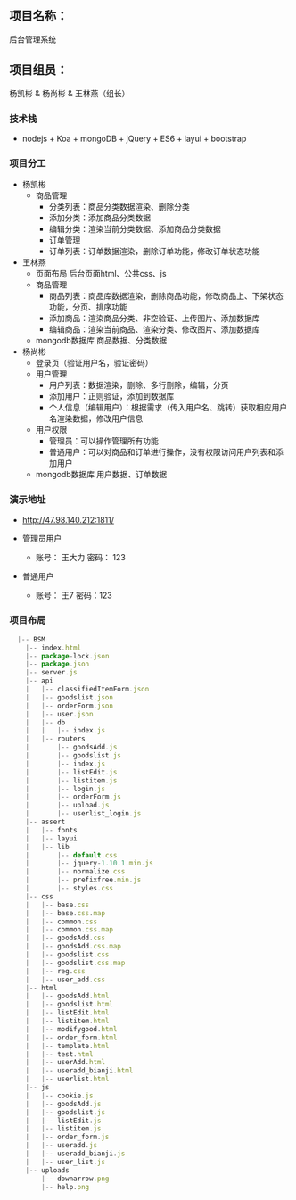 ## **项目名称：**

后台管理系统

## 项目组员：

杨凯彬 & 杨尚彬 & 王林燕（组长）

### 技术栈
* nodejs + Koa + mongoDB + jQuery + ES6 + layui + bootstrap

### 项目分工
* 杨凯彬
    * 商品管理
        * 分类列表：商品分类数据渲染、删除分类
        * 添加分类：添加商品分类数据
        * 编辑分类：渲染当前分类数据、添加商品分类数据
        * 订单管理
        * 订单列表：订单数据渲染，删除订单功能，修改订单状态功能
* 王林燕
    * 页面布局
         后台页面html、公共css、js
    * 商品管理
        * 商品列表：商品库数据渲染，删除商品功能，修改商品上、下架状态功能，分页、排序功能
        * 添加商品：渲染商品分类、非空验证、上传图片、添加数据库
        * 编辑商品：渲染当前商品、渲染分类、修改图片、添加数据库
    * mongodb数据库
          商品数据、分类数据
* 杨尚彬
    * 登录页（验证用户名，验证密码）
    * 用户管理
        * 用户列表：数据渲染，删除、多行删除，编辑，分页
        * 添加用户：正则验证，添加到数据库
        * 个人信息（编辑用户）：根据需求（传入用户名、跳转）获取相应用户名渲染数据，修改用户信息
    * 用户权限
        * 管理员：可以操作管理所有功能
        * 普通用户：可以对商品和订单进行操作，没有权限访问用户列表和添加用户
    * mongodb数据库
        用户数据、订单数据

### 演示地址
* http://47.98.140.212:1811/

* 管理员用户   
    * 账号： 王大力  密码： 123   
* 普通用户
    * 账号： 王7   密码：123

### 项目布局
```js
  |-- BSM
    |-- index.html
    |-- package-lock.json
    |-- package.json
    |-- server.js
    |-- api
    |   |-- classifiedItemForm.json
    |   |-- goodslist.json
    |   |-- orderForm.json
    |   |-- user.json
    |   |-- db
    |   |   |-- index.js
    |   |-- routers
    |       |-- goodsAdd.js
    |       |-- goodslist.js
    |       |-- index.js
    |       |-- listEdit.js
    |       |-- listitem.js
    |       |-- login.js
    |       |-- orderForm.js
    |       |-- upload.js
    |       |-- userlist_login.js
    |-- assert
    |   |-- fonts
    |   |-- layui
    |   |-- lib
    |       |-- default.css
    |       |-- jquery-1.10.1.min.js
    |       |-- normalize.css
    |       |-- prefixfree.min.js
    |       |-- styles.css
    |-- css
    |   |-- base.css
    |   |-- base.css.map
    |   |-- common.css
    |   |-- common.css.map
    |   |-- goodsAdd.css
    |   |-- goodsAdd.css.map
    |   |-- goodslist.css
    |   |-- goodslist.css.map
    |   |-- reg.css
    |   |-- user_add.css
    |-- html
    |   |-- goodsAdd.html
    |   |-- goodslist.html
    |   |-- listEdit.html
    |   |-- listitem.html
    |   |-- modifygood.html
    |   |-- order_form.html
    |   |-- template.html
    |   |-- test.html
    |   |-- userAdd.html
    |   |-- useradd_bianji.html
    |   |-- userlist.html
    |-- js
    |   |-- cookie.js
    |   |-- goodsAdd.js
    |   |-- goodslist.js
    |   |-- listEdit.js
    |   |-- listitem.js
    |   |-- order_form.js
    |   |-- useradd.js
    |   |-- useradd_bianji.js
    |   |-- user_list.js
    |-- uploads
        |-- downarrow.png
        |-- help.png

```
